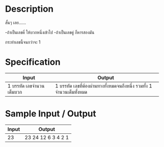 # Description
สั้นๆ เลย......

-ถ้าเป็นเลขคี่ ให้บวกหนึ่งเข้าไป
-ถ้าเป็นเลขคู่ ก็หารสองมัน

กระทำเลขนี้จนกว่าจะ 1

# Specification
|Input|Output|
|-|-|
|1 บรรทัด เลขจำนวนเต็มบวก|1 บรรทัด เลขที่ต้องผ่านทางทั้งหมดจนถึงหนึ่ง รวมทั้ง 1 จำนวนเต็มทั้งหมด|

# Sample Input / Output
|Input|Output|
|-|-|
|23|23 24 12 6 3 4 2 1|
